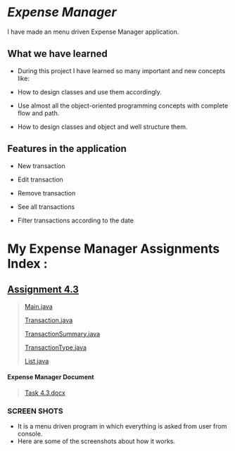 # _Expense Manager_
I have made an menu driven Expense Manager application.


## What we have learned

* During this project I have learned so many important and new concepts like:

* How to design classes and use them accordingly.

* Use almost all the object-oriented programming concepts with complete flow and path.

* How to design classes and object and well structure them.
  
## Features in the application

* New transaction

* Edit transaction

* Remove transaction

* See all transactions

* Filter transactions according to the date

# My Expense Manager Assignments Index :

## [Assignment 4.3](https://github.com/harshitmody72/ExpenseManager/tree/master/src/com/company/streamLiners)

> [Main.java](https://github.com/harshitmody72/ExpenseManager/blob/master/src/com/company/streamLiners/Main.java)
>
> [Transaction.java](https://github.com/harshitmody72/ExpenseManager/blob/master/src/com/company/streamLiners/Models/Transaction.java)
>
> [TransactionSummary.java](https://github.com/harshitmody72/ExpenseManager/blob/master/src/com/company/streamLiners/Models/TransactionSummary.java)
>
> [TransactionType.java](https://github.com/harshitmody72/ExpenseManager/blob/master/src/com/company/streamLiners/Models/TransactionType.java)
> 
> [List.java](https://github.com/harshitmody72/ExpenseManager/blob/master/src/com/company/streamLiners/Models/List.java)


#### Expense Manager Document

>[Task 4.3.docx](https://github.com/harshitmody72/ExpenseManager/blob/master/src/com/company/streamLiners/Task%204.3.docx)

### SCREEN SHOTS
* It is a menu driven program in which everything is asked from user from console.
* Here are some of the screenshots about how it works.


